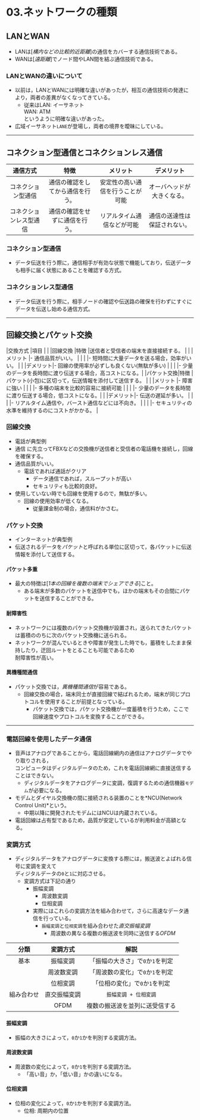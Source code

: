 03.ネットワークの種類
===

## LANとWAN

- LANは[*構内などの比較的近距離*]の通信をカバーする通信技術である。
- WANは[*遠距離*]でノード間やLAN間を結ぶ通信技術である。

### LANとWANの違いについて

- 以前は，LANとWANには明確な違いがあったが，相互の通信技術の発達により，両者の差異がなくなってきている。
  - 従来はLAN: イーサネット  
	WAN: ATM  
	というように明確な違いがあった。
- 広域イーサネット`LANE`が登場し，両者の境界を曖昧にしている。

---

## コネクション型通信とコネクションレス通信

|通信方式              |特徴                            |メリット                        |デメリット                  |
|:--------------------:|:------------------------------:|:------------------------------:|:--------------------------:|
|コネクション型通信    |通信の確認をしてから通信を行う。|安定性の高い通信を行うことが可能|オーバヘッドが大きくなる。  |
|コネクションレス型通信|通信の確認をせずに通信を行う。  |リアルタイム通信などが可能      |通信の送達性は保証されない。|

### コネクション型通信

- データ伝送を行う際に，通信相手が有効な状態で機能しており，伝送データも相手に届く状態にあることを確認する方式。

### コネクションレス型通信

- データ伝送を行う際に，相手ノードの確認や伝送路の確保を行わずにすぐにデータを伝送し始める通信方式。

---

## 回線交換とパケット交換

|交換方式    |項目      |                                                          |
|回線交換    |特徴      |送信者と受信者の端末を直接接続する。                      |
|            |メリット  |- 通信品質がいい。                                        |
|            |          |- 短時間に大量データを送る場合，効率がいい。              |
|            |デメリット|- 回線の使用率が必ずしも良くない(無駄が多い)              |
|            |          |- 少量のデータを長時間に渡り伝送する場合，高コストになる。|
|パケット交換|特徴      |パケット(小包)に区切って，伝送情報を添付して送信する。    |
|            |メリット  |- 障害に強い                                              |
|            |          |- 多種の端末を比較的容易に接続可能                        |
|            |          |- 少量のデータを長時間に渡り伝送する場合，低コストになる。|
|            |デメリット|- 伝送の遅延が多い。                                      |
|            |          |- リアルタイム通信や，バースト通信などには不向き。        |
|            |          |- セキュリティの水準を維持するのにコストがかかる。        |

### 回線交換

- 電話が典型例
- 通信 に先立ってFBXなどの交換機が送信者と受信者の電話機を接続し，回線を確保する。
- 通信品質がいい。
  - 電話であれば通話がクリア
	- データ通信であれば，スループットが高い
	- セキュリティも比較的良好。
- 使用していない時でも回線を使用するので，無駄が多い。
  - 回線の使用効率が低くなる。
	- 従量課金制の場合，通信料がかさむ。

### パケット交換

- インターネットが典型例
- 伝送されるデータを*パケット*と呼ばれる単位に区切って，各パケットに伝送情報を添付して送信する。

#### パケット多重

- 最大の特徴は[*1本の回線を複数の端末でシェアできる*]こと。
  - ある端末が多数のパケットを送信中でも，ほかの端末もその合間にパケットを送信することができる。

#### 耐障害性

- ネットワークには複数のパケット交換機が設置され，送られてきたパケットは蓄積ののちに次のパケット交換機に送られる。
- ネットワークが混んでいるときや障害が発生した時でも，蓄積をしたまま保持したり，迂回ルートをとることも可能であるため  
耐障害性が高い。

#### 異機種間通信

- パケット交換では，*異機種間通信*が容易である。
   - 回線交換の場合，端末同士が直接回線で結ばれるため，端末が同じプロトコルを使用することが前提となっている。
	 - パケット交換では，パケット交換機が一度蓄積を行うため，ここで回線速度やプロトコルを変換することができる。

---

### 電話回線を使用したデータ通信

- 音声はアナログであることから，電話回線網内の通信はアナログデータでやり取りされる，  
コンピュータはディジタルデータのため，これを電話回線網に直接送信することはできない。
  - ディジタルデータをアナログデータに変調，復調するための通信機器`モデム`が必要になる。
- モデムとダイヤル交換機の間に接続される装置のことを*NCU(Network Control Unit)*という。
  - 中期以降に開発されたモデムにはNCUは内蔵されている。
- 電話回線は占有型であるため，品質が安定しているが利用料金が高額となる。

### 変調方式

- ディジタルデータをアナログデータに変換する際には，搬送波とよばれる信号に変調を変えて  
ディジタルデータの`0`と`1`に対応させる。
  - 変調方式は下記の通り
	  - 振幅変調
		- 周波数変調
		- 位相変調
	- 実際にはこれらの変調方法を組み合わせて，さらに高速なデータ通信を行っている。
	  - `振幅変調`と`位相変調`を組み合わせた*直交振幅変調*
		- 周波数の異なる複数の搬送波を同時に送信する*OFDM*

|分類      |変調方式    |解説                            |
|:--------:|:----------:|:------------------------------:|
|基本      |振幅変調    |「振幅の大きさ」で`0`か`1`を判定|
|          |周波数変調  |「周波数の変化」で`0`か`1`を判定|
|          |位相変調    |「位相の変化」で`0`か`1`を判定  |
|組み合わせ|直交振幅変調|`振幅変調 + 位相変調`           |
|          |OFDM        |複数の搬送波を並列に送受信する  |

#### 振幅変調

- 振幅の大きさによって，`0`か`1`かを判別する変調方法。

#### 周波数変調

- 周波数の変化によって，`0`か`1`を判別する変調方法。
  - 「高い音」か，「低い音」かの違いになる。

#### 位相変調

- 位相の変化によって，`0`か`1`かを判別する変調方法。
  - 位相: 周期内の位置

